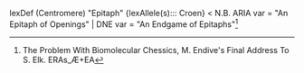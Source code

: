 

lexDef (Centromere) "Epitaph" {lexAllele(s)::: Croen} < N.B. ARIA var = "An Epitaph of Openings" | DNE var = "An Endgame of Epitaphs"[^EpitaphCroen]

[^EpitaphCroen]: The Problem With Biomolecular Chessics, M. Endive's Final Address To S. Elk. ERAs_Æ+EA
